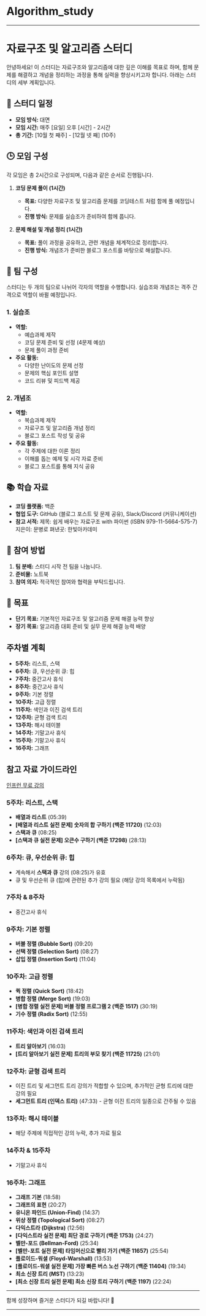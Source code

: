 # Algorithm_study
---
# 자료구조 및 알고리즘 스터디

안녕하세요! 이 스터디는 자료구조와 알고리즘에 대한 깊은 이해를 목표로 하며, 함께 문제를 해결하고 개념을 정리하는 과정을 통해 실력을 향상시키고자 합니다. 아래는 스터디의 세부 계획입니다.

## 📅 스터디 일정

- **모임 방식:** 대면
- **모임 시간:** 매주 [요일] 오후 [시간] - 2시간
- **총 기간:** [10월 첫 째주] - [12월 넷 째] (10주)

## 🕒 모임 구성

각 모임은 총 2시간으로 구성되며, 다음과 같은 순서로 진행됩니다.

1. **코딩 문제 풀이 (1시간)**
   - **목표:** 다양한 자료구조 및 알고리즘 문제를 코딩테스트 처럼 함께 풀 예정입니다.
   - **진행 방식:** 문제를 실습조가 준비하여 함께 풉니다.

2. **문제 해설 및 개념 정리 (1시간)**
   - **목표:** 풀이 과정을 공유하고, 관련 개념을 체계적으로 정리합니다.
   - **진행 방식:** 개념조가 준비한 블로그 포스트를 바탕으로 해설합니다.

## 👥 팀 구성

스터디는 두 개의 팀으로 나뉘어 각자의 역할을 수행합니다. 실습조와 개념조는 격주 간격으로 역할이 바뀔 예정입니다.

### 1. 실습조

- **역할:**
  - 예습과제 제작
  - 코딩 문제 준비 및 선정 (4문제 예상)
  - 문제 풀이 과정 준비
- **주요 활동:**
  - 다양한 난이도의 문제 선정
  - 문제의 핵심 포인트 설명
  - 코드 리뷰 및 피드백 제공

### 2. 개념조

- **역할:**
  - 복습과제 제작
  - 자료구조 및 알고리즘 개념 정리
  - 블로그 포스트 작성 및 공유
- **주요 활동:**
  - 각 주제에 대한 이론 정리
  - 이해를 돕는 예제 및 시각 자료 준비
  - 블로그 포스트를 통해 지식 공유

## 📚 학습 자료

- **코딩 플랫폼:** 백준
- **협업 도구:** GitHub (블로그 포스트 및 문제 공유), Slack/Discord (커뮤니케이션)
- **참고 서적:**
제목: 쉽게 배우는 자료구조 with 파이썬 (ISBN 979-11-5664-575-7)
지은이: 문병로
펴낸곳: 한빛아카데미 

## 📝 참여 방법

1. **팀 분배:** 스터디 시작 전 팀을 나눕니다.
2. **준비물:** 노트북
3. **참여 의지:** 적극적인 참여와 협력을 부탁드립니다.

## 🎯 목표

- **단기 목표:** 기본적인 자료구조 및 알고리즘 문제 해결 능력 향상
- **장기 목표:** 알고리즘 대회 준비 및 실무 문제 해결 능력 배양

## 주차별 계획

- **5주차:** 리스트, 스택
- **6주차:** 큐, 우선순위 큐: 힙
- **7주차:** 중간고사 휴식
- **8주차:** 중간고사 휴식
- **9주차:** 기본 정렬
- **10주차:** 고급 정렬
- **11주차:** 색인과 이진 검색 트리
- **12주차:** 균형 검색 트리
- **13주차:** 해시 테이블
- **14주차:** 기말고사 휴식
- **15주차:** 기말고사 휴식
- **16주차:** 그래프

## 참고 자료 가이드라인
[인프런 무료 강의](https://www.inflearn.com/course/%EB%91%90%EC%9E%87-%EC%95%8C%EA%B3%A0%EB%A6%AC%EC%A6%98-%EC%BD%94%EB%94%A9%ED%85%8C%EC%8A%A4%ED%8A%B8-%ED%8C%8C%EC%9D%B4%EC%8D%AC?srsltid=AfmBOoqsPLFw6J5MPZyfMfdwzR6BfjifxUn-InPdd6LBAe7m-M4WJ-Ig)



### **5주차: 리스트, 스택**
- **배열과 리스트** (05:39)
- **[배열과 리스트 실전 문제] 숫자의 합 구하기 (백준 11720)** (12:03)
- **스택과 큐** (08:25)
- **[스택과 큐 실전 문제] 오큰수 구하기 (백준 17298)** (28:13)

### **6주차: 큐, 우선순위 큐: 힙**
- 계속해서 **스택과 큐** 강의 (08:25)가 유효
- 큐 및 우선순위 큐 (힙)에 관련된 추가 강의 필요 (해당 강의 목록에서 누락됨)

### **7주차 & 8주차**
- 중간고사 휴식

### **9주차: 기본 정렬**
- **버블 정렬 (Bubble Sort)** (09:20)
- **선택 정렬 (Selection Sort)** (08:27)
- **삽입 정렬 (Insertion Sort)** (11:04)

### **10주차: 고급 정렬**
- **퀵 정렬 (Quick Sort)** (18:42)
- **병합 정렬 (Merge Sort)** (19:03)
- **[병합 정렬 실전 문제] 버블 정렬 프로그램 2 (백준 1517)** (30:19)
- **기수 정렬 (Radix Sort)** (12:55)

### **11주차: 색인과 이진 검색 트리**
- **트리 알아보기** (16:03)
- **[트리 알아보기 실전 문제] 트리의 부모 찾기 (백준 11725)** (21:01)

### **12주차: 균형 검색 트리**
- 이진 트리 및 세그먼트 트리 강의가 적합할 수 있으며, 추가적인 균형 트리에 대한 강의 필요
- **세그먼트 트리 (인덱스 트리)** (47:33) - 균형 이진 트리의 일종으로 간주될 수 있음

### **13주차: 해시 테이블**
- 해당 주제에 직접적인 강의 누락, 추가 자료 필요

### **14주차 & 15주차**
- 기말고사 휴식

### **16주차: 그래프**
- **그래프 기본** (18:58)
- **그래프의 표현** (20:27)
- **유니온 파인드 (Union-Find)** (14:37)
- **위상 정렬 (Topological Sort)** (08:27)
- **다익스트라 (Dijkstra)** (12:56)
- **[다익스트라 실전 문제] 최단 경로 구하기 (백준 1753)** (24:27)
- **벨만-포드 (Bellman-Ford)** (25:34)
- **[벨만-포트 실전 문제] 타임머신으로 빨리 가기 (백준 11657)** (25:54)
- **플로이드-워셜 (Floyd-Warshall)** (13:53)
- **[플로이드-워셜 실전 문제] 가장 빠른 버스 노선 구하기 (백준 11404)** (19:34)
- **최소 신장 트리 (MST)** (13:23)
- **[최소 신장 트리 실전 문제] 최소 신장 트리 구하기 (백준 1197)** (22:24)

---

함께 성장하며 즐거운 스터디가 되길 바랍니다! 🚀

---
